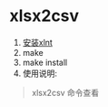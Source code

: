 # xlsx2csv

1. [安装xlnt](https://github.com/tfussell/xlnt)
2. make
3. make install
4. 使用说明:
> xlsx2csv 命令查看